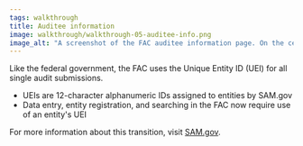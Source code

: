 ```yaml
---
tags: walkthrough
title: Auditee information
image: walkthrough/walkthrough-05-auditee-info.png
image_alt: "A screenshot of the FAC auditee information page. On the center left, there are three text input fields. From top to bottom: Entity UEI, Fiscal period start date, and Fiscal period end date."
---
```


Like the federal government, the FAC uses the Unique Entity ID (UEI) for all single audit submissions.
- UEIs are 12-character alphanumeric IDs assigned to entities by SAM.gov
- Data entry, entity registration, and searching in the FAC now require use of an entity's UEI

For more information about this transition, visit [SAM.gov](https://sam.gov/content/home).
